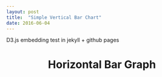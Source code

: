 ```yaml
---
layout: post
title:  "Simple Vertical Bar Chart"
date: 2016-06-04
---
```


D3.js embedding test in jekyll + github pages

<head>
  <meta charset="utf-8">
  <title>D3js vertical bar chart </title>
  <link rel="stylesheet" type="text/css" href="/js/chart2/stylesheet.css">
  <script src="//d3js.org/d3.v3.min.js"></script>
  </head>
<body>
  <div>
    <h1 style="text-align:center;">Horizontal Bar Graph</h1>
    <script type="text/javascript" src="/js/chart2/ver_bar_chart.js"></script>
  </div>
</body>
